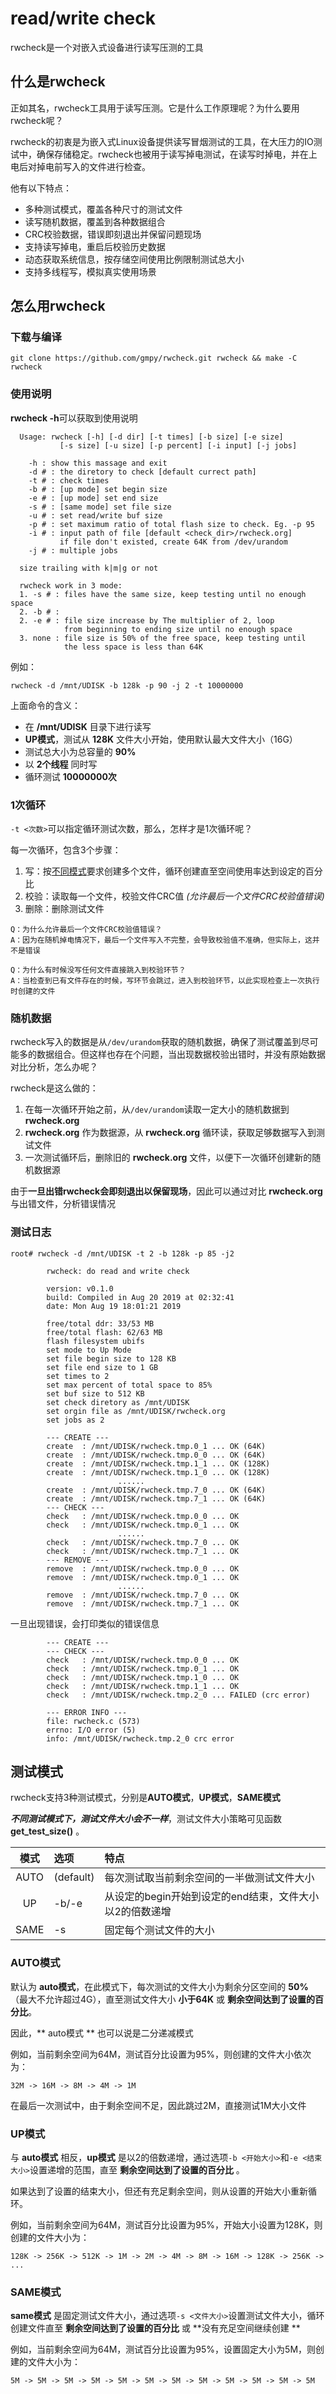 # read/write check

rwcheck是一个对嵌入式设备进行读写压测的工具

## 什么是rwcheck

正如其名，rwcheck工具用于读写压测。它是什么工作原理呢？为什么要用rwcheck呢？

rwcheck的初衷是为嵌入式Linux设备提供读写冒烟测试的工具，在大压力的IO测试中，确保存储稳定。rwcheck也被用于读写掉电测试，在读写时掉电，并在上电后对掉电前写入的文件进行检查。

他有以下特点：

* 多种测试模式，覆盖各种尺寸的测试文件
* 读写随机数据，覆盖到各种数据组合
* CRC校验数据，错误即刻退出并保留问题现场
* 支持读写掉电，重启后校验历史数据
* 动态获取系统信息，按存储空间使用比例限制测试总大小
* 支持多线程写，模拟真实使用场景

## 怎么用rwcheck

### 下载与编译

```
git clone https://github.com/gmpy/rwcheck.git rwcheck && make -C rwcheck
```

### 使用说明

**rwcheck -h**可以获取到使用说明

```
  Usage: rwcheck [-h] [-d dir] [-t times] [-b size] [-e size]
		   [-s size] [-u size] [-p percent] [-i input] [-j jobs]

	-h : show this massage and exit
	-d # : the diretory to check [default currect path]
	-t # : check times
	-b # : [up mode] set begin size
	-e # : [up mode] set end size
	-s # : [same mode] set file size
	-u # : set read/write buf size
	-p # : set maximum ratio of total flash size to check. Eg. -p 95
	-i # : input path of file [default <check_dir>/rwcheck.org]
		   if file don't existed, create 64K from /dev/urandom
	-j # : multiple jobs

  size trailing with k|m|g or not

  rwcheck work in 3 mode:
  1. -s # : files have the same size, keep testing until no enough space
  2. -b # :
  2. -e # : file size increase by The multiplier of 2, loop
			from beginning to ending size until no enough space
  3. none : file size is 50% of the free space, keep testing until
			the less space is less than 64K
```

例如：

```
rwcheck -d /mnt/UDISK -b 128k -p 90 -j 2 -t 10000000
```

上面命令的含义：

* 在 **/mnt/UDISK** 目录下进行读写
* **UP模式**，测试从 **128K** 文件大小开始，使用默认最大文件大小（16G）
* 测试总大小为总容量的 **90%**
* 以 **2个线程** 同时写
* 循环测试 **10000000次**

### 1次循环

```-t <次数>```可以指定循环测试次数，那么，怎样才是1次循环呢？

每一次循环，包含3个步骤：

1. 写：按[不同模式](#测试模式)要求创建多个文件，循环创建直至空间使用率达到设定的百分比
2. 校验：读取每一个文件，校验文件CRC值 *(允许最后一个文件CRC校验值错误)*
3. 删除：删除测试文件

```
Q：为什么允许最后一个文件CRC校验值错误？
A：因为在随机掉电情况下，最后一个文件写入不完整，会导致校验值不准确，但实际上，这并不是错误

Q：为什么有时候没写任何文件直接跳入到校验环节？
A：当检查到已有文件存在的时候，写环节会跳过，进入到校验环节，以此实现检查上一次执行时创建的文件
```

### 随机数据

rwcheck写入的数据是从```/dev/urandom```获取的随机数据，确保了测试覆盖到尽可能多的数据组合。但这样也存在个问题，当出现数据校验出错时，并没有原始数据对比分析，怎么办呢？

rwcheck是这么做的：

1. 在每一次循环开始之前，从```/dev/urandom```读取一定大小的随机数据到 **rwcheck.org**
2. **rwcheck.org** 作为数据源，从 **rwcheck.org** 循环读，获取足够数据写入到测试文件
3. 一次测试循环后，删除旧的 **rwcheck.org** 文件，以便下一次循环创建新的随机数据源

由于**一旦出错rwcheck会即刻退出以保留现场**，因此可以通过对比 **rwcheck.org** 与出错文件，分析错误情况

### 测试日志

```Shell
root# rwcheck -d /mnt/UDISK -t 2 -b 128k -p 85 -j2

        rwcheck: do read and write check

        version: v0.1.0
        build: Compiled in Aug 20 2019 at 02:32:41
        date: Mon Aug 19 18:01:21 2019

        free/total ddr: 33/53 MB
        free/total flash: 62/63 MB
        flash filesystem ubifs
        set mode to Up Mode
        set file begin size to 128 KB
        set file end size to 1 GB
        set times to 2
        set max percent of total space to 85%
        set buf size to 512 KB
        set check diretory as /mnt/UDISK
        set orgin file as /mnt/UDISK/rwcheck.org
        set jobs as 2

		--- CREATE ---
        create  : /mnt/UDISK/rwcheck.tmp.0_1 ... OK (64K)
        create  : /mnt/UDISK/rwcheck.tmp.0_0 ... OK (64K)
        create  : /mnt/UDISK/rwcheck.tmp.1_1 ... OK (128K)
        create  : /mnt/UDISK/rwcheck.tmp.1_0 ... OK (128K)
						......
        create  : /mnt/UDISK/rwcheck.tmp.7_0 ... OK (64K)
        create  : /mnt/UDISK/rwcheck.tmp.7_1 ... OK (64K)
        --- CHECK ---
        check   : /mnt/UDISK/rwcheck.tmp.0_0 ... OK
        check   : /mnt/UDISK/rwcheck.tmp.0_1 ... OK
						......
        check   : /mnt/UDISK/rwcheck.tmp.7_0 ... OK
        check   : /mnt/UDISK/rwcheck.tmp.7_1 ... OK
        --- REMOVE ---
        remove  : /mnt/UDISK/rwcheck.tmp.0_0 ... OK
        remove  : /mnt/UDISK/rwcheck.tmp.0_1 ... OK
						......
        remove  : /mnt/UDISK/rwcheck.tmp.7_0 ... OK
        remove  : /mnt/UDISK/rwcheck.tmp.7_1 ... OK
```

一旦出现错误，会打印类似的错误信息

```
        --- CREATE ---
        --- CHECK ---
        check   : /mnt/UDISK/rwcheck.tmp.0_0 ... OK
        check   : /mnt/UDISK/rwcheck.tmp.0_1 ... OK
        check   : /mnt/UDISK/rwcheck.tmp.1_0 ... OK
        check   : /mnt/UDISK/rwcheck.tmp.1_1 ... OK
        check   : /mnt/UDISK/rwcheck.tmp.2_0 ... FAILED (crc error)

        --- ERROR INFO ---
        file: rwcheck.c (573)
        errno: I/O error (5)
        info: /mnt/UDISK/rwcheck.tmp.2_0 crc error
```

## 测试模式

rwcheck支持3种测试模式，分别是**AUTO模式**，**UP模式**，**SAME模式**

***不同测试模式下，测试文件大小会不一样***，测试文件大小策略可见函数 **get_test_size()** 。

| 模式 | 选项 | 特点 |
| :---: | :--- | :--- |
| AUTO | (default) | 每次测试取当前剩余空间的一半做测试文件大小 |
| UP | -b/-e | 从设定的begin开始到设定的end结束，文件大小以2的倍数递增 |
| SAME | -s | 固定每个测试文件的大小 |

### AUTO模式

默认为 **auto模式**，在此模式下，每次测试的文件大小为剩余分区空间的 **50%**（最大不允许超过4G），直至测试文件大小 **小于64K** 或 **剩余空间达到了设置的百分比**。

因此，** auto模式 ** 也可以说是二分递减模式

例如，当前剩余空间为64M，测试百分比设置为95%，则创建的文件大小依次为：

```
32M -> 16M -> 8M -> 4M -> 1M
```

在最后一次测试中，由于剩余空间不足，因此跳过2M，直接测试1M大小文件

### UP模式

与 **auto模式** 相反，**up模式** 是以2的倍数递增，通过选项```-b <开始大小>```和```-e <结束大小>```设置递增的范围，直至 **剩余空间达到了设置的百分比** 。

如果达到了设置的结束大小，但还有充足剩余空间，则从设置的开始大小重新循环。

例如，当前剩余空间为64M，测试百分比设置为95%，开始大小设置为128K，则创建的文件大小为：

```
128K -> 256K -> 512K -> 1M -> 2M -> 4M -> 8M -> 16M -> 128K -> 256K -> ...
```

### SAME模式

**same模式** 是固定测试文件大小，通过选项```-s <文件大小>```设置测试文件大小，循环创建文件直至 **剩余空间达到了设置的百分比** 或 **没有充足空间继续创建 **

例如，当前剩余空间为64M，测试百分比设置为95%，设置固定大小为5M，则创建的文件大小为：

```
5M -> 5M -> 5M -> 5M -> 5M -> 5M -> 5M -> 5M -> 5M -> 5M -> 5M -> 5M
```
